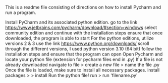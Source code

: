 This is a readme file consisting of directions on how to install Pycharm and run a program. 

Install PyCharm and its associated python edition.
go to the link https://www.jetbrains.com/pycharm/download/#section=windows
select community edition and continue with the installation steps
ensure that once downloaded, the program is able to start
For the python editions, utilize versions 2 & 3
use the link https://www.python.org/downloads/
scroll through the different versions, I used python version 3.10 (64 bit)
follow the installation steps and ensure that the program can open
Open Pycharm and locate your python file (extension for pycharm files end in .py)
If a file is not already downloaded
navigate to file > create a new file > name the file .py
Once the file is loaded, make sure to install all necessary packages.
install packages > > install
Run the python file!
run > run 'filename.py'
